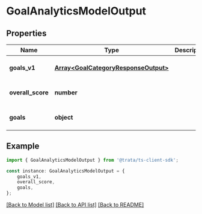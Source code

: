 # GoalAnalyticsModelOutput


## Properties

Name | Type | Description | Notes
------------ | ------------- | ------------- | -------------
**goals_v1** | [**Array&lt;GoalCategoryResponseOutput&gt;**](GoalCategoryResponseOutput.md) |  | [optional] [default to undefined]
**overall_score** | **number** |  | [optional] [default to undefined]
**goals** | **object** |  | [optional] [default to undefined]

## Example

```typescript
import { GoalAnalyticsModelOutput } from '@trata/ts-client-sdk';

const instance: GoalAnalyticsModelOutput = {
    goals_v1,
    overall_score,
    goals,
};
```

[[Back to Model list]](../README.md#documentation-for-models) [[Back to API list]](../README.md#documentation-for-api-endpoints) [[Back to README]](../README.md)
